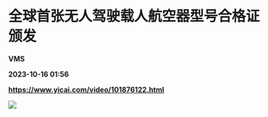 # 全球首张无人驾驶载人航空器型号合格证颁发
**VMS**

**2023-10-16 01:56**

**https://www.yicai.com/video/101876122.html**

![](http://imgcdn.yicai.com/vms-new/2023/10/7ae17405-24f8-4476-8a49-d1c3bb4c5b4d_sTyG.jpg)